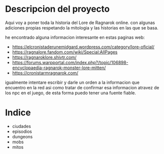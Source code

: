 # Descripcion del proyecto

Aqui voy a poner toda la historia del Lore de Ragnarok online. 
con algunas adiciones propias respetando la mitologia y las historias en las que se basa.

he encontrado alguna informacion interesante en estas paginas web:
- https://elcronistaderunemidgard.wordpress.com/category/lore-oficial/
- https://ragnalore.fandom.com/wiki/Special:AllPages
- https://ragnaroklore.shivtr.com/
- https://forums.warpportal.com/index.php?/topic/106898-encyclopaedia-ragnarok-monster-lore-mitten/
- https://cronistarmragnarok.com/

igualmente intentare escribir y darle un orden a la informacion que encuentro en la red
asi como tratar de confirmar esa informacion atravez de los npc en el juego, de esta forma
puedo tener una fuente fiable.

# Indice

- ciudades
- episodios
- dungeons
- mobs
- mitos
